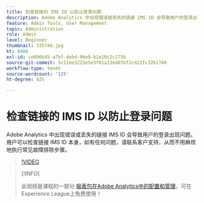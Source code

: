 ```yaml
---
title: 检查链接的 IMS ID 以防止登录问题
description: Adobe Analytics 中出现错误或丢失的链接 IMS ID 会导致用户的登录出现问题。 用户可以检查链接 IMS ID 本身，如有任何问题，请联系客户支持，从而不用麻烦地执行常见故障排除步骤。
feature: Admin Tools, User Management
topic: Administration
role: Admin
level: Beginner
thumbnail: 335749.jpg
kt: 8466
exl-id: ce096b45-a7bf-4ebd-96e9-b2e10c2c175b
source-git-commit: 5c11ee3222e5e3f81a13ed8fbf2cd22fc32b1740
workflow-type: tm+mt
source-wordcount: '125'
ht-degree: 82%

---
```


# 检查链接的 IMS ID 以防止登录问题

Adobe Analytics 中出现错误或丢失的链接 IMS ID 会导致用户的登录出现问题。 用户可以检查链接 IMS ID 本身，如有任何问题，请联系客户支持，从而不用麻烦地执行常见故障排除步骤。

>[!VIDEO](https://video.tv.adobe.com/v/335749/?quality=12&learn=on)

>[!INFO]
>
> 此视频是课程的一部分 [报表包在Adobe Analytics中的配置和管理](https://experienceleague.adobe.com/?recommended=Analytics-A-1-2021.1.administration)，可在Experience League上免费使用！